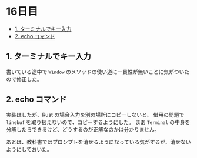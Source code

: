 # 16日目

<!-- mtoc-start -->

- [1. ターミナルでキー入力](#1-ターミナルでキー入力)
- [2. echo コマンド](#2-echo-コマンド)

<!-- mtoc-end -->

## 1. ターミナルでキー入力

書いている途中で `Window` のメソッドの使い道に一貫性が無いことに気がついたので修正した。

## 2. echo コマンド

実装はしたが、Rust の場合入力を別の場所にコピーしないと、
借用の問題で `linebuf` を取り扱えないので、コピーするようにした。
まあ `Terminal` の中身を分解したらできるけど、どうするのが正解なのかは分かりません。

あとは、教科書ではプロンプトを消せるようになっている気がするが、消せないようにしておいた。
